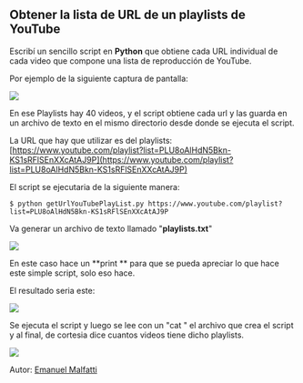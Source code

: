 Obtener la lista de URL de un playlists de YouTube
-

Escribí un sencillo script en **Python** que obtiene cada URL individual de cada video que compone una lista de reproducción de YouTube.

Por ejemplo de la siguiente captura de pantalla:

![](https://ejmalfatti.github.io/imagenes//playlist.png) 

En ese Playlists hay 40 videos, y el script obtiene cada url y las guarda en un archivo de texto en el mismo directorio desde donde se ejecuta el script.

La URL que hay que utilizar es del playlists: [https://www.youtube.com/playlist?list=PLU8oAlHdN5Bkn-KS1sRFlSEnXXcAtAJ9P](https://www.youtube.com/playlist?list=PLU8oAlHdN5Bkn-KS1sRFlSEnXXcAtAJ9P)

El script se ejecutaria de la siguiente manera:

	$ python getUrlYouTubePlayList.py https://www.youtube.com/playlist?list=PLU8oAlHdN5Bkn-KS1sRFlSEnXXcAtAJ9P

Va generar un archivo de texto llamado "**playlists.txt**"

![](https://ejmalfatti.github.io/imagenes/script.png) 

En este caso hace un **print ** para que se pueda apreciar lo que hace este simple script, solo eso hace.

El resultado seria este:

![](https://ejmalfatti.github.io/imagenes/lista.png) 

Se ejecuta el script y luego se lee con un "cat " el archivo que crea el script y al final, de cortesia dice cuantos videos tiene dicho playlists.

![](https://ejmalfatti.github.io/imagenes/videos.png)

Autor: [Emanuel Malfatti](https://twitter.com/ejmalfatti)